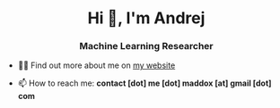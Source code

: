 <h1 align="center">Hi 👋, I'm Andrej</h1>
<h3 align="center">Machine Learning Researcher</h3>

- 👨‍💻 Find out more about me on [my website]([https://maddox-j.github.io/](https://andrej.jovanovic.co.za/))

- 📫 How to reach me: **contact [dot] me [dot] maddox [at] gmail [dot] com**
